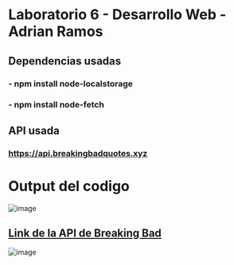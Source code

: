 # Laboratorio 6  - Desarrollo Web - Adrian Ramos

## Dependencias usadas
### - npm install node-localstorage
### - npm install node-fetch 

## API usada
### https://api.breakingbadquotes.xyz

# Output del codigo 

![image](https://github.com/user-attachments/assets/10952b17-1857-4e23-a2ee-d65f507b695c)


## [Link de la API de Breaking Bad](https://breakingbadquotes.xyz/)
![image](https://github.com/user-attachments/assets/272cc70c-8f6e-4b9a-a9db-33ff87c597ad)





